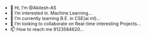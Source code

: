 - 👋 Hi, I’m @Akilesh-AS
- 👀 I’m interested in. Machine Learning...
- 🌱 I’m currently learning B.E. in CSE(ai ml)...
- 💞️ I’m looking to collaborate on Real-time interesting Projects...
- 📫 How to reach me 9123584620...

<!---
Akilesh-AS/Akilesh-AS is a ✨ special ✨ repository because its `README.md` (this file) appears on your GitHub profile.
You can click the Preview link to take a look at your changes.
--->
